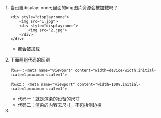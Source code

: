 1. 当设置display: none;里面的img图片资源会被加载吗？

    ```
    <div style="display:none">
        <img src="1.jpg">
        <div style="display:none">
            <img src="2.jpg">
        </div>
    </div>
    ```
    - 都会被加载

2. 下面两组代码的区别
    
    ```
    代码一：<meta name="viewport" content="width=device-width,initial-scale=1,maximum-scale=1">
    
   代码二： <meta name="viewport" content="width=100%,initial-scale=1,maximum-scale=1">
    ```
    - 代码一：就是渲染的设备的尺寸
    - 代码二：渲染的内容去尺寸，不包括侧边栏

3. 


